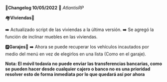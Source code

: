 🔴**Changelog 10/05/2022** 🔴 *AtlantisRP*


🏘️**Viviendas**🏡

➡️ Actualizado script de las viviendas a la última versión.
➡️ Se agregó la función de inclinar muebles en las viviendas.


🅿️**Garajes**🏡
➡️ Ahora se puede recuperar los vehículos incautados por medio del menú en vez de elegirlos en una lista (Como en el garaje).


**Nota: El móvil todavía no puede enviar las transferencias bancarias, como se pueden hacer desde cualquier cajero o banco no es una prioridad resolver esto de forma inmediata por lo que quedará así por ahora**
